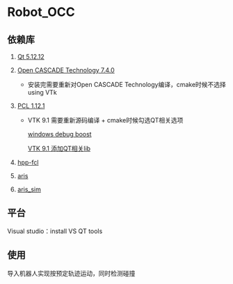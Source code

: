 # Robot_OCC

## 依赖库

1. [Qt 5.12.12](https://download.qt.io/official_releases/qt/) 

2. [Open CASCADE Technology 7.4.0](https://dev.opencascade.org/release/previous#node-29988)   

   - 安装完需要重新对Open CASCADE Technology编译，cmake时候不选择using VTk

3. [PCL 1.12.1](https://github.com/PointCloudLibrary/pcl/releases/tag/pcl-1.12.1) 

   - VTK 9.1 需要重新源码编译 + cmake时候勾选QT相关选项  

     [windows debug boost](https://github.com/PointCloudLibrary/pcl/issues/5205)

     [VTK 9.1 添加QT相关lib](https://mangoroom.cn/cpp/pcl-vtk9-x-viewer-hosted-on-qt-widget.html)

4. [hpp-fcl](https://github.com/leitianjian/hpp-fcl/tree/145b08e1bf98daba5d8ab4ace248c7e99a1e5faf) 

5. [aris](https://github.com/py0330/aris)

6. [aris_sim](https://github.com/leitianjian/ArisSim) 

## 平台

Visual studio：install VS QT tools

## 使用

导入机器人实现按预定轨迹运动，同时检测碰撞





